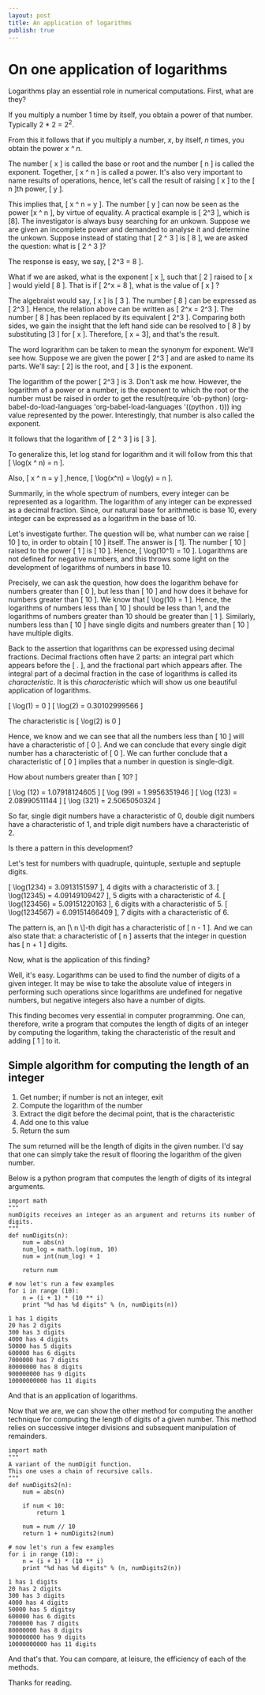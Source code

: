 ```yaml
---
layout: post
title: An application of logarithms
publish: true
---
```


# On one application of logarithms

Logarithms play an essential role in numerical computations. First, what are
they?

If you multiply a number 1 time by itself, you obtain a power of that number.
Typically 2 \* 2 = 2<sup>2</sup>.

From this it follows that if you multiply a number,  *x*, by itself, *n* times, you
obtain the power *x ^ n*.

The number \[ x \] is called the base or root and the number \[ n \] is called the exponent.
Together, \[ x ^ n \] is called a power. It's also very important to name results of
operations, hence, let's call the result of raising \[ x \] to the \[ n \]th
power, \[ y \].

This implies that, \[ x ^ n = y \]. The number \[ y \] can now be seen as the
power \[x ^ n \], by virtue of equality. A
practical example is \[ 2^3 \], which is \[8\]. The investigator is always busy searching
for an unkown. Suppose we are given an incomplete power and demanded to analyse
it and determine the unkown. Suppose instead of stating that \[ 2 ^ 3 \] is \[ 8
\], we are
asked the question: what is \[ 2 ^ 3 \]?

The response is easy, we say, \[ 2^3 = 8 \].

What if we are asked, what is the exponent \[ x \], such that \[ 2 \] raised to
\[ x \] would
yield \[ 8 \]. That is if \[ 2^x = 8 \], what is the value of \[ x \] ?

The algebraist would say, \[ x \] is \[ 3 \]. The number \[ 8 \] can be
expressed as \[ 2^3 \]. Hence,
the relation above can be written as \[ 2^x = 2^3 \]. The number \[ 8 \] has been replaced
by its equivalent \[ 2^3 \]. Comparing both sides, we gain the insight that the left hand
side can be resolved to \[ 8 \] by substituting \[3 \] for \[ x \]. Therefore,
\[ x = 3\], and that's the result.

The word lograrithm can be taken to mean the synonym for exponent. We'll see
how. Suppose we are given the power \[ 2^3 \] and are asked to name its parts.
We'll say: \[ 2\] is the root, and \[ 3 \] is the exponent. 

The logarithm of the power \[ 2^3 \] is 3. Don't ask me how. However, the
logarithm of a power or a number, is the exponent to which the root or the
number must be raised in order to get the result(require 'ob-python)
(org-babel-do-load-languages
 'org-babel-load-languages
 '((python . t)))
ing value represented by the
power. Interestingly, that number is also called the exponent. 

It follows that the logarithm of \[ 2 ^ 3 \] is \[ 3 \]. 

To generalize this, let log stand for logarithm and it will follow from this
that \[ \log(x ^ n) = n \]. 

Also, \[ x ^ n = y \] ,hence, \[ \log(x^n) = \log(y) = n \].

Summarily, in the whole spectrum of numbers, every integer can be represented as
a logarithm. The logarithm of any integer can be expressed as a decimal
fraction. Since, our natural base for arithmetic is base 10, every integer can
be expressed as a logarithm in the base of 10.

Let's investigate further. The question will be, what number can we raise \[ 10 \] to,
in order to obtain \[ 10 \] itself. The answer is \[ 1\]. The number \[ 10 \]
raised to the power \[ 1 \] is \[ 10 \]. Hence, \[ \log(10^1) = 10 \].
Logarithms are not defined for negative numbers, and this throws some light on
the development of logarithms of numbers in base 10. 

Precisely, we can ask the question, how does the logarithm behave for numbers
greater than \[ 0 \], but less than \[ 10 \]  and how does it behave for numbers
greater than \[ 10 \]. We know that \[ \log(10) = 1 \]. Hence, the logarithms of
numbers less than \[ 10 \] should be less than 1, and the logarithms of numbers
greater than 10 should be greater than \[ 1 \]. Similarly, numbers less than \[
10 \] have single digits and numbers greater than \[ 10 \]  have multiple
digits. 

Back to the assertion that logarithms can be expressed using decimal fractions.
Decimal fractions often have 2 parts: an integral part which appears before the
\[ . \], and the fractional part which appears after. The integral part of a
decimal fraction in the case of logarithms is called its *characteristic*. It is
this *characteristic* which will show us one beautiful application of
logarithms.

\[ \log(1) = 0 \]
\[ \log(2) = 0.30102999566 \]

The characteristic is \[ \log(2) is 0 \]

Hence, we know and we can see that all the numbers less than \[ 10 \] will have
a characteristic of \[ 0 \]. And we can conclude that every single digit number
has a characteristic of \[ 0 \]. We can further conclude that a characteristic
of \[ 0 \] implies that a number in question is single-digit. 

How about numbers greater than \[ 10? \]

\[ \log (12) = 1.07918124605 \]
\[ \log (99) = 1.9956351946 \]
\[ \log (123) = 2.08990511144 \]
\[ \log (321) = 2.5065050324 \]

So far, single digit numbers have a characteristic of 0, double digit numbers
have a characteristic of 1, and triple digit numbers have a characteristic of 2. 

Is there a pattern in this development? 

Let's test for numbers with quadruple, quintuple, sextuple and septuple digits.

\[ \log(1234) = 3.0913151597 \], 4 digits with a characteristic of 3.
\[ \log(12345) = 4.09149109427 \], 5 digits with a characteristic of 4.
\[ \log(123456) = 5.09151220163 \], 6 digits with a characteristic of 5.
\[ \log(1234567) = 6.09151466409 \], 7 digits with a characteristic of 6.

The pattern is, an [\\ n \\]-th digit has a characteristic  of \[ n - 1 \]. And we
can also state that: a characteristic of \[ n \]  asserts that the integer in
question has \[ n + 1 \] digits.

Now, what is the application of this finding?

Well, it's easy. Logarithms can be used to find the number of digits of a given
integer. It may be wise to take the absolute value of integers in performing
such operations since logarithms are undefined for negative numbers, but
negative integers also have a number of digits.

This finding becomes very essential in computer programming. One can, therefore,
write a program that computes the length of digits of an integer by computing
the logarithm, taking the characteristic of the result and adding \[ 1 \] to it.


<a id="org8edde6d"></a>

## Simple algorithm for computing the length of an integer

1.  Get number; if number is not an integer, exit
2.  Compute the logarithm of the number
3.  Extract the digit before the decimal point, that is the characteristic
4.  Add one to this value
5.  Return the sum

The sum returned will be the length of digits in the given number. I'd say that
one can simply take the result of flooring the logarithm of the given number. 

Below is a python program that computes the length of digits of its integral
arguments. 

    import math
    """
    numDigits receives an integer as an argument and returns its number of digits.
    """
    def numDigits(n):
        num = abs(n)
        num_log = math.log(num, 10)
        num = int(num_log) + 1
        
        return num
    
    # now let's run a few examples
    for i in range (10):
        n = (i + 1) * (10 ** i)
        print "%d has %d digits" % (n, numDigits(n))

    1 has 1 digits
    20 has 2 digits
    300 has 3 digits
    4000 has 4 digits
    50000 has 5 digits
    600000 has 6 digits
    7000000 has 7 digits
    80000000 has 8 digits
    900000000 has 9 digits
    10000000000 has 11 digits

And that is an application of logarithms.

Now that we are, we can show the other method for computing the another
technique for computing the length of digits of a given number. This method
relies on successive integer divisions and subsequent manipulation of
remainders. 

    import math
    """
    A variant of the numDigit function.
    This one uses a chain of recursive calls.
    """
    def numDigits2(n):
        num = abs(n)
        
        if num < 10:
            return 1
    
        num = num // 10
        return 1 + numDigits2(num)
    
    # now let's run a few examples
    for i in range (10):
        n = (i + 1) * (10 ** i)
        print "%d has %d digits" % (n, numDigits2(n))

    1 has 1 digits
    20 has 2 digits
    300 has 3 digits
    4000 has 4 digits
    50000 has 5 digitsy
    600000 has 6 digits
    7000000 has 7 digits
    80000000 has 8 digits
    900000000 has 9 digits
    10000000000 has 11 digits

And that's that. You can compare, at leisure, the efficiency of each of the
methods.

Thanks for reading.

